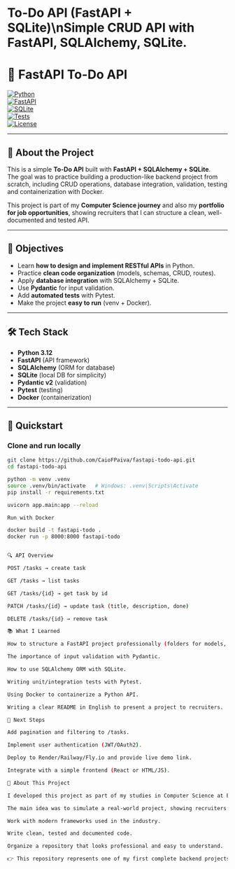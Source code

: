 # To-Do API (FastAPI + SQLite)\nSimple CRUD API with FastAPI, SQLAlchemy, SQLite.

# 📝 FastAPI To-Do API  

[![Python](https://img.shields.io/badge/Python-3.12-blue?logo=python)](https://www.python.org/)  
[![FastAPI](https://img.shields.io/badge/FastAPI-Framework-green?logo=fastapi)](https://fastapi.tiangolo.com/)  
[![SQLite](https://img.shields.io/badge/SQLite-Database-lightgrey?logo=sqlite)](https://www.sqlite.org/)  
[![Tests](https://img.shields.io/badge/tests-pytest-yellow?logo=pytest)](https://docs.pytest.org/)  
[![License](https://img.shields.io/badge/license-MIT-blue)](LICENSE)  

---

## 📌 About the Project
This is a simple **To-Do API** built with **FastAPI + SQLAlchemy + SQLite**.  
The goal was to practice building a production-like backend project from scratch, including CRUD operations, database integration, validation, testing and containerization with Docker.  

This project is part of my **Computer Science journey** and also my **portfolio for job opportunities**, showing recruiters that I can structure a clean, well-documented and tested API.

---

## 🎯 Objectives
- Learn **how to design and implement RESTful APIs** in Python.  
- Practice **clean code organization** (models, schemas, CRUD, routes).  
- Apply **database integration** with SQLAlchemy + SQLite.  
- Use **Pydantic** for input validation.  
- Add **automated tests** with Pytest.  
- Make the project **easy to run** (venv + Docker).  

---

## 🛠️ Tech Stack
- **Python 3.12**  
- **FastAPI** (API framework)  
- **SQLAlchemy** (ORM for database)  
- **SQLite** (local DB for simplicity)  
- **Pydantic v2** (validation)  
- **Pytest** (testing)  
- **Docker** (containerization)

---

## 🚀 Quickstart

### Clone and run locally
```bash
git clone https://github.com/CaioFPaiva/fastapi-todo-api.git
cd fastapi-todo-api

python -m venv .venv
source .venv/bin/activate   # Windows: .venv\Scripts\Activate
pip install -r requirements.txt

uvicorn app.main:app --reload

Run with Docker

docker build -t fastapi-todo .
docker run -p 8000:8000 fastapi-todo


🔍 API Overview

POST /tasks → create task

GET /tasks → list tasks

GET /tasks/{id} → get task by id

PATCH /tasks/{id} → update task (title, description, done)

DELETE /tasks/{id} → remove task

📚 What I Learned

How to structure a FastAPI project professionally (folders for models, schemas, crud, routes).

The importance of input validation with Pydantic.

How to use SQLAlchemy ORM with SQLite.

Writing unit/integration tests with Pytest.

Using Docker to containerize a Python API.

Writing a clear README in English to present a project to recruiters.

🚧 Next Steps

Add pagination and filtering to /tasks.

Implement user authentication (JWT/OAuth2).

Deploy to Render/Railway/Fly.io and provide live demo link.

Integrate with a simple frontend (React or HTML/JS).

🙋 About This Project

I developed this project as part of my studies in Computer Science at Estácio and as a way to build my international portfolio.

The main idea was to simulate a real-world project, showing recruiters that I can:

Work with modern frameworks used in the industry.

Write clean, tested and documented code.

Organize a repository that looks professional and easy to understand.

👉 This repository represents one of my first complete backend projects in Python. It shows not only coding ability, but also project organization, documentation and a professional mindset.

